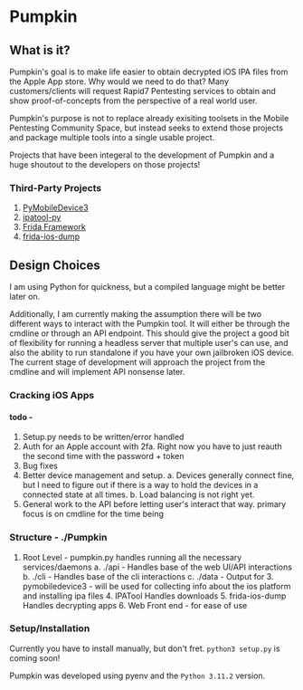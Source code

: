 # Pumpkin

## What is it?
Pumpkin's goal is to make life easier to obtain decrypted iOS IPA files from the Apple App store. Why would we need to do that? Many customers/clients will request Rapid7 Pentesting services to obtain and show proof-of-concepts from the perspective of a real world user. 

Pumpkin's purpose is not to replace already exisiting toolsets in the Mobile Pentesting Community Space, but instead seeks to extend those projects and package multiple tools into a single usable project. 

Projects that have been integeral to the development of Pumpkin and a huge shoutout to the developers on those projects!
### Third-Party Projects
1. [PyMobileDevice3](https://github.com/doronz88/pymobiledevice3)
2. [ipatool-py](https://github.com/NyaMisty/ipatool-py)
3. [Frida Framework](https://github.com/frida)
4. [frida-ios-dump](https://github.com/AloneMonkey/frida-ios-dump)

## Design Choices
I am using Python for quickness, but a compiled language might be better later on. 

Additionally, I am currently making the assumption there will be two different ways to interact with the Pumpkin tool. It will either be through the cmdline or through an API endpoint. This should give the project a good bit of flexibility for running a headless server that multiple user's can use, and also the ability to run standalone if you have your own jailbroken iOS device. The current stage of development will approach the project from the cmdline and will implement API nonsense later. 

### Cracking iOS Apps
#### todo - 
1. Setup.py needs to be written/error handled
2. Auth for an Apple account with 2fa. Right now you have to just reauth the second time with the password + token
3. Bug fixes
4. Better device management and setup. 
	a. Devices generally connect fine, but I need to figure out if there is a way to hold the devices in a connected state at all times. 
	b. Load balancing is not right yet. 
5. General work to the API before letting user's interact that way. primary focus is on cmdline for the time being

### Structure - ./Pumpkin
1. Root Level - pumpkin.py handles running all the necessary services/daemons
	a. ./api - Handles base of the web UI/API interactions
	b. ./cli - Handles base of the cli interactions
	c. ./data - Output for 
	3. pymobiledevice3 - will be used for collecting info about the ios platform and installing ipa files
	4. IPATool Handles downloads
	5. frida-ios-dump Handles decrypting apps
	6. Web Front end - for ease of use

### Setup/Installation 
Currently you have to install manually, but don't fret. `python3 setup.py` is coming soon!

Pumpkin was developed using pyenv and the `Python 3.11.2` version. 
